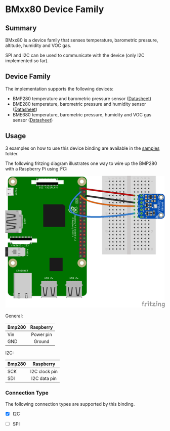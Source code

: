 # BMxx80 Device Family

## Summary

BMxx80 is a device family that senses temperature, barometric pressure, altitude, humidity and VOC gas.

SPI and I2C can be used to communicate with the device (only I2C implemented so far).

## Device Family
The implementation supports the following devices:

- BMP280 temperature and barometric pressure sensor ([Datasheet](https://cdn-shop.adafruit.com/datasheets/BST-BMP280-DS001-11.pdf))
- BME280 temperature, barometric pressure and humidity sensor ([Datasheet](https://ae-bst.resource.bosch.com/media/_tech/media/datasheets/BST-BME280-DS002.pdf))
- BME680 temperature, barometric pressure, humidity and VOC gas sensor ([Datasheet](https://ae-bst.resource.bosch.com/media/_tech/media/datasheets/BST-BME680-DS001.pdf))

## Usage

3 examples on how to use this device binding are available in the [samples](samples) folder.

The following fritzing diagram illustrates one way to wire up the BMP280 with a Raspberry Pi using I²C:

![Raspberry Pi Breadboard diagram](samples/rpi-bmp280_i2c.png)

General:

| Bmp280 | Raspberry |
|--------|:---------:|
|Vin| Power pin|
|GND| Ground|

I2C:

| Bmp280 | Raspberry |
|--------|:---------:|
|SCK| I2C clock pin|
|SDI| I2C data pin|

### Connection Type

The following connection types are supported by this binding.

- [X] I2C
- [ ] SPI

